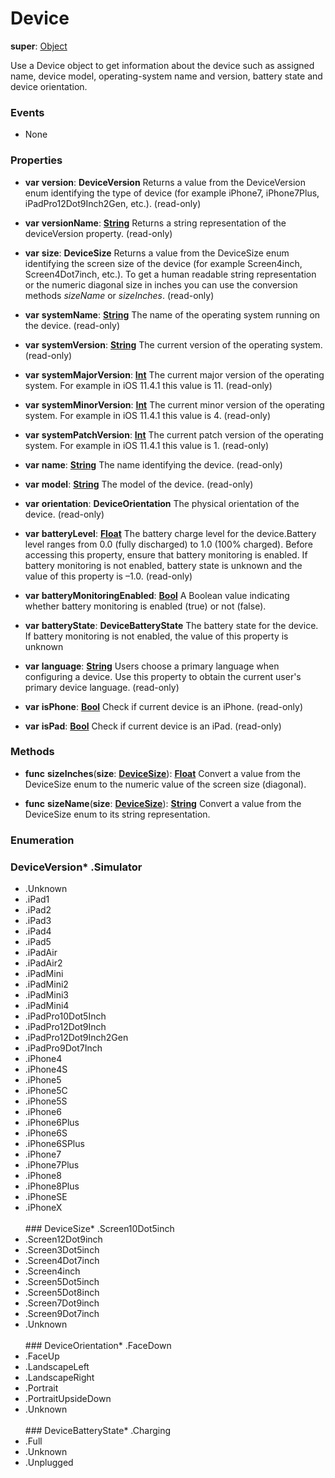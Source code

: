 # Device

**super**: [Object](Object.md)

Use a Device object to get information about the device such as assigned name, device model, operating-system name and version, battery state and device orientation.

### Events

* None</ul>

### Properties

* **var** **version**: **DeviceVersion**
Returns a value from the DeviceVersion enum identifying the type of device (for example iPhone7, iPhone7Plus, iPadPro12Dot9Inch2Gen, etc.). \(read-only\)

* **var** **versionName**: **[String](../gravity/types.md)**
Returns a string representation of the deviceVersion property. \(read-only\)

* **var** **size**: **DeviceSize**
Returns a value from the DeviceSize enum identifying the screen size of the device (for example Screen4inch, Screen4Dot7inch, etc.). To get a human readable string representation or the numeric diagonal size in inches you can use the conversion methods <i>sizeName</i> or <i>sizeInches</i>. \(read-only\)

* **var** **systemName**: **[String](../gravity/types.md)**
The name of the operating system running on the device. \(read-only\)

* **var** **systemVersion**: **[String](../gravity/types.md)**
The current version of the operating system. \(read-only\)

* **var** **systemMajorVersion**: **[Int](../gravity/types.md)**
The current major version of the operating system. For example in iOS 11.4.1 this value is 11. \(read-only\)

* **var** **systemMinorVersion**: **[Int](../gravity/types.md)**
The current minor version of the operating system. For example in iOS 11.4.1 this value is 4. \(read-only\)

* **var** **systemPatchVersion**: **[Int](../gravity/types.md)**
The current patch version of the operating system. For example in iOS 11.4.1 this value is 1. \(read-only\)

* **var** **name**: **[String](../gravity/types.md)**
The name identifying the device. \(read-only\)

* **var** **model**: **[String](../gravity/types.md)**
The model of the device. \(read-only\)

* **var** **orientation**: **DeviceOrientation**
The physical orientation of the device. \(read-only\)

* **var** **batteryLevel**: **[Float](../gravity/types.md)**
The battery charge level for the device.Battery level ranges from 0.0 (fully discharged) to 1.0 (100% charged). Before accessing this property, ensure that battery monitoring is enabled. If battery monitoring is not enabled, battery state is unknown and the value of this property is –1.0. \(read-only\)

* **var** **batteryMonitoringEnabled**: **[Bool](../gravity/types.md)**
A Boolean value indicating whether battery monitoring is enabled (true) or not (false).

* **var** **batteryState**: **DeviceBatteryState**
The battery state for the device. If battery monitoring is not enabled, the value of this property is unknown

* **var** **language**: **[String](../gravity/types.md)**
Users choose a primary language when configuring a device. Use this property to obtain the current user's primary device language. \(read-only\)

* **var** **isPhone**: **[Bool](../gravity/types.md)**
Check if current device is an iPhone. \(read-only\)

* **var** **isPad**: **[Bool](../gravity/types.md)**
Check if current device is an iPad. \(read-only\)

</ul>

### Methods

* **func** **sizeInches**(**size**: <strong><a href="#_enum_DeviceSize">DeviceSize</a></strong>): <strong>[Float](../gravity/types.md)</strong> 
Convert a value from the DeviceSize enum to the numeric value of the screen size (diagonal).

* **func** **sizeName**(**size**: <strong><a href="#_enum_DeviceSize">DeviceSize</a></strong>): <strong>[String](../gravity/types.md)</strong> 
Convert a value from the DeviceSize enum to its string representation.

</ul>

</ul>

### Enumeration

### DeviceVersion* .Simulator
* .Unknown
* .iPad1
* .iPad2
* .iPad3
* .iPad4
* .iPad5
* .iPadAir
* .iPadAir2
* .iPadMini
* .iPadMini2
* .iPadMini3
* .iPadMini4
* .iPadPro10Dot5Inch
* .iPadPro12Dot9Inch
* .iPadPro12Dot9Inch2Gen
* .iPadPro9Dot7Inch
* .iPhone4
* .iPhone4S
* .iPhone5
* .iPhone5C
* .iPhone5S
* .iPhone6
* .iPhone6Plus
* .iPhone6S
* .iPhone6SPlus
* .iPhone7
* .iPhone7Plus
* .iPhone8
* .iPhone8Plus
* .iPhoneSE
* .iPhoneX
<br><br>### DeviceSize* .Screen10Dot5inch
* .Screen12Dot9inch
* .Screen3Dot5inch
* .Screen4Dot7inch
* .Screen4inch
* .Screen5Dot5inch
* .Screen5Dot8inch
* .Screen7Dot9inch
* .Screen9Dot7inch
* .Unknown
<br><br>### DeviceOrientation* .FaceDown
* .FaceUp
* .LandscapeLeft
* .LandscapeRight
* .Portrait
* .PortraitUpsideDown
* .Unknown
<br><br>### DeviceBatteryState* .Charging
* .Full
* .Unknown
* .Unplugged
<br><br></ul>

